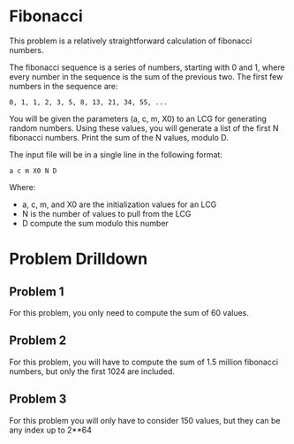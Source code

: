 Fibonacci
=============

This problem is a relatively straightforward calculation of fibonacci numbers.

The fibonacci sequence is a series of numbers, starting with 0 and 1, where every number in the sequence is the sum of the previous two.  The first few numbers in the sequence are:

    0, 1, 1, 2, 3, 5, 8, 13, 21, 34, 55, ...

You will be given the parameters (a, c, m, X0) to an LCG for generating random numbers.  Using these values, you will generate a list of the first N fibonacci numbers.  Print the sum of the N values, modulo D.

The input file will be in a single line in the following format:

    a c m X0 N D

Where:
 * a, c, m, and X0 are the initialization values for an LCG
 * N is the number of values to pull from the LCG
 * D compute the sum modulo this number

 Problem Drilldown
=============

Problem 1
-------------
For this problem, you only need to compute the sum of 60 values.

Problem 2
-------------
For this problem, you will have to compute the sum of 1.5 million fibonacci numbers, but only the first 1024 are included.

Problem 3
-------------
For this problem you will only have to consider 150 values, but they can be any index up to 2\*\*64